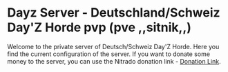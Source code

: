 # Dayz Server - Deutschland/Schweiz Day'Z Horde pvp (pve ,,sitnik,,) 

Welcome to the private server of Deutsch/Schweiz Day'Z Horde. Here you find the current configuration of the server.
If you want to donate some money to the server, you can use the Nitrado donation link - [Donation Link](https://server.nitrado.net/donations/donate/7417222).
